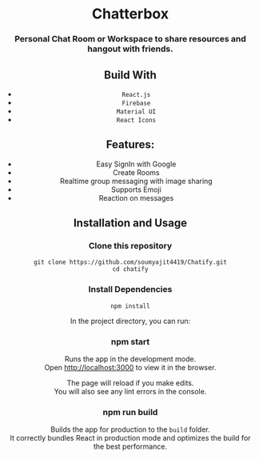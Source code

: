 <div align="center">

# Chatterbox

### Personal Chat Room or Workspace to share resources and hangout with friends.


## Build With

- `React.js`
- `Firebase`
- `Material UI`
- `React Icons`

## Features:

- Easy SignIn with Google
- Create Rooms
- Realtime group messaging with image sharing
- Supports Emoji
- Reaction on messages

## Installation and Usage

### Clone this repository

`git clone https://github.com/soumyajit4419/Chatify.git` <br/>
`cd chatify`

### Install Dependencies

`npm install`

In the project directory, you can run:

### npm start

Runs the app in the development mode.\
Open [http://localhost:3000](http://localhost:3000) to view it in the browser.

The page will reload if you make edits.\
You will also see any lint errors in the console.

### npm run build

Builds the app for production to the `build` folder.\
It correctly bundles React in production mode and optimizes the build for the best performance.
